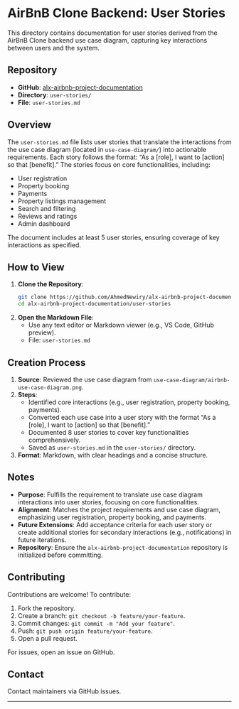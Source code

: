 # AirBnB Clone Backend: User Stories

This directory contains documentation for user stories derived from the AirBnB Clone backend use case diagram, capturing key interactions between users and the system.

## Repository
- **GitHub**: [alx-airbnb-project-documentation](https://github.com/AhmedNewiry/alx-airbnb-project-documentation)
- **Directory**: `user-stories/`
- **File**: `user-stories.md`

## Overview
The `user-stories.md` file lists user stories that translate the interactions from the use case diagram (located in `use-case-diagram/`) into actionable requirements. Each story follows the format: “As a [role], I want to [action] so that [benefit].” The stories focus on core functionalities, including:
- User registration
- Property booking
- Payments
- Property listings management
- Search and filtering
- Reviews and ratings
- Admin dashboard

The document includes at least 5 user stories, ensuring coverage of key interactions as specified.

## How to View
1. **Clone the Repository**:
   ```bash
   git clone https://github.com/AhmedNewiry/alx-airbnb-project-documentation.git
   cd alx-airbnb-project-documentation/user-stories
   ```
2. **Open the Markdown File**:
   - Use any text editor or Markdown viewer (e.g., VS Code, GitHub preview).
   - File: `user-stories.md`

## Creation Process
1. **Source**: Reviewed the use case diagram from `use-case-diagram/airbnb-use-case-diagram.png`.
2. **Steps**:
   - Identified core interactions (e.g., user registration, property booking, payments).
   - Converted each use case into a user story with the format “As a [role], I want to [action] so that [benefit].”
   - Documented 8 user stories to cover key functionalities comprehensively.
   - Saved as `user-stories.md` in the `user-stories/` directory.
3. **Format**: Markdown, with clear headings and a concise structure.

## Notes
- **Purpose**: Fulfills the requirement to translate use case diagram interactions into user stories, focusing on core functionalities.
- **Alignment**: Matches the project requirements and use case diagram, emphasizing user registration, property booking, and payments.
- **Future Extensions**: Add acceptance criteria for each user story or create additional stories for secondary interactions (e.g., notifications) in future iterations.
- **Repository**: Ensure the `alx-airbnb-project-documentation` repository is initialized before committing.

## Contributing
Contributions are welcome! To contribute:
1. Fork the repository.
2. Create a branch: `git checkout -b feature/your-feature`.
3. Commit changes: `git commit -m "Add your feature"`.
4. Push: `git push origin feature/your-feature`.
5. Open a pull request.

For issues, open an issue on GitHub.

## Contact
Contact maintainers via GitHub issues.

---
